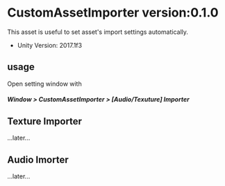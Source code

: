 # CustomAssetImporter version:0.1.0
This asset is useful to set asset's import settings automatically.
* Unity Version: 2017.1f3

## usage
Open setting window with
##### Window > CustomAssetImporter > [Audio/Texuture] Importer



## Texture Importer
...later...
## Audio Imorter
...later...
